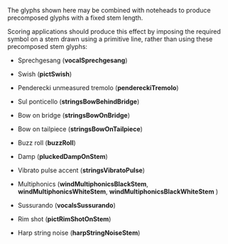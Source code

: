 The glyphs shown here may be combined with noteheads to produce
precomposed glyphs with a fixed stem length.

Scoring applications should produce this effect by imposing the required
symbol on a stem drawn using a primitive line, rather than using these
precomposed stem glyphs:

-   Sprechgesang (**vocalSprechgesang**)

-   Swish (**pictSwish**)

-   Penderecki unmeasured tremolo (**pendereckiTremolo**)

-   Sul ponticello (**stringsBowBehindBridge**)

-   Bow on bridge (**stringsBowOnBridge**)

-   Bow on tailpiece (**stringsBowOnTailpiece**)

-   Buzz roll (**buzzRoll**)

-   Damp (**pluckedDampOnStem**)

-   Vibrato pulse accent (**stringsVibratoPulse**)

-   Multiphonics (**windMultiphonicsBlackStem**, **windMultiphonicsWhiteStem**, **windMultiphonicsBlackWhiteStem** )

-   Sussurando (**vocalsSussurando**)

-   Rim shot (**pictRimShotOnStem**)

-   Harp string noise (**harpStringNoiseStem**)
